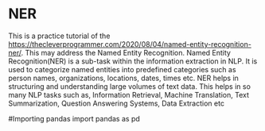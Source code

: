 # NER
This is a practice tutorial of the https://thecleverprogrammer.com/2020/08/04/named-entity-recognition-ner/. This may address the Named Entity Recognition.
Named Entity Recognition(NER) is a sub-task within the information extraction in NLP. It is used to categorize named entities into predefined categories such as person names, organizations, locations, dates, times etc. 
NER helps in structuring and understanding large volumes of text data. This helps in so many NLP tasks such as, Information Retrieval, Machine Translation, Text Summarization, Question Answering Systems, Data Extraction etc

#Importing pandas
import pandas as pd
